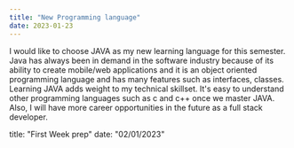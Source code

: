```yaml
---
title: "New Programming language"
date: 2023-01-23
---
```

I would like to choose JAVA as my new learning language for this semester. Java has always been in demand in the software industry because of its ability to create mobile/web applications and it is an object oriented programming language and has many features such as interfaces, classes. Learning JAVA adds weight to my technical skillset. It's easy to understand other programming languages such as c and c++ once we master JAVA. Also, I will have more career opportunities in the future as a full stack developer.

title: "First Week prep"
date: "02/01/2023"
